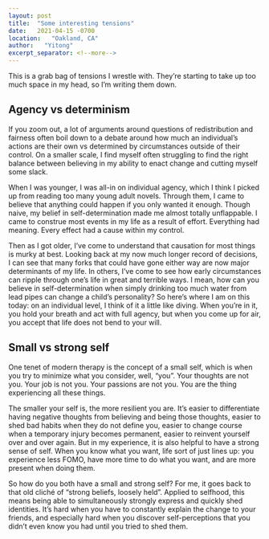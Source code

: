 ```yaml
---
layout: post
title:  "Some interesting tensions"
date:   2021-04-15 -0700
location:   "Oakland, CA"
author:   "Yitong"
excerpt_separator: <!--more-->
---
```

This is a grab bag of tensions I wrestle with. They’re starting to take up too much space in my head, so I’m writing them down. <!--more-->

## Agency vs determinism

If you zoom out, a lot of arguments around questions of redistribution and fairness often boil down to a debate around how much an individual’s actions are their own vs determined by circumstances outside of their control. On a smaller scale, I find myself often struggling to find the right balance between believing in my ability to enact change and cutting myself some slack. 

When I was younger, I was all-in on individual agency, which I think I picked up from reading too many young adult novels. Through them, I came to believe that anything could happen if you only wanted it enough. Though naive, my belief in self-determination made me almost totally unflappable. I came to construe most events in my life as a result of effort. Everything had meaning. Every effect had a cause within my control.

Then as I got older, I’ve come to understand that causation for most things is murky at best. Looking back at my now much longer record of decisions, I can see that many forks that could have gone either way are now major determinants of my life. In others, I’ve come to see how early circumstances can ripple through one’s life in great and terrible ways. I mean, how can you believe in self-determination when simply drinking too much water from lead pipes can change a child’s personality?
So here’s where I am on this today: on an individual level, I think of it a little like diving. When you’re in it, you hold your breath and act with full agency, but when you come up for air, you accept that life does not bend to your will.

## Small vs strong self

One tenet of modern therapy is the concept of a small self, which is when you try to minimize what you consider, well, “you”. Your thoughts are not you. Your job is not you. Your passions are not you. You are the thing experiencing all these things.

The smaller your self is, the more resilient you are. It’s easier to differentiate having negative thoughts from believing and being those thoughts, easier to shed bad habits when they do not define you, easier to change course when a temporary injury becomes permanent, easier to reinvent yourself over and over again.
But in my experience, it is also helpful to have a strong sense of self. When you know what you want, life sort of just lines up: you experience less FOMO, have more time to do what you want, and are more present when doing them.

So how do you both have a small and strong self? For me, it goes back to that old cliché of “strong beliefs, loosely held”. Applied to selfhood, this means being able to simultaneously strongly express and quickly shed identities. It’s hard when you have to constantly explain the change to your friends, and especially hard when you discover self-perceptions that you didn’t even know you had until you tried to shed them.
